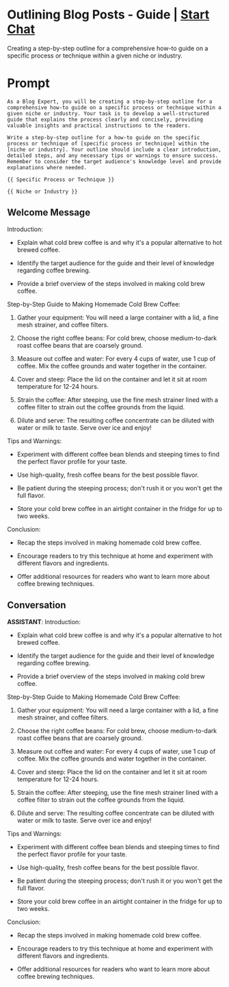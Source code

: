 

# Outlining Blog Posts - Guide | [Start Chat](https://gptcall.net/chat.html?data=%7B%22contact%22%3A%7B%22id%22%3A%22QGTJjiH_OBhHkNmAJ4MW3%22%2C%22flow%22%3Atrue%7D%7D)
 Creating a step-by-step outline for a comprehensive how-to guide on a specific process or technique within a given niche or industry.

# Prompt

```
As a Blog Expert, you will be creating a step-by-step outline for a comprehensive how-to guide on a specific process or technique within a given niche or industry. Your task is to develop a well-structured guide that explains the process clearly and concisely, providing valuable insights and practical instructions to the readers.

Write a step-by-step outline for a how-to guide on the specific process or technique of [specific process or technique] within the [niche or industry]. Your outline should include a clear introduction, detailed steps, and any necessary tips or warnings to ensure success. Remember to consider the target audience's knowledge level and provide explanations where needed.

{{ Specific Process or Technique }}

{{ Niche or Industry }}
```

## Welcome Message
Introduction:

- Explain what cold brew coffee is and why it's a popular alternative to hot brewed coffee.

- Identify the target audience for the guide and their level of knowledge regarding coffee brewing.

- Provide a brief overview of the steps involved in making cold brew coffee.



Step-by-Step Guide to Making Homemade Cold Brew Coffee:



1. Gather your equipment: You will need a large container with a lid, a fine mesh strainer, and coffee filters.



2. Choose the right coffee beans: For cold brew, choose medium-to-dark roast coffee beans that are coarsely ground.



3. Measure out coffee and water: For every 4 cups of water, use 1 cup of coffee. Mix the coffee grounds and water together in the container.



4. Cover and steep: Place the lid on the container and let it sit at room temperature for 12-24 hours.



5. Strain the coffee: After steeping, use the fine mesh strainer lined with a coffee filter to strain out the coffee grounds from the liquid.



6. Dilute and serve: The resulting coffee concentrate can be diluted with water or milk to taste. Serve over ice and enjoy!



Tips and Warnings:

- Experiment with different coffee bean blends and steeping times to find the perfect flavor profile for your taste.

- Use high-quality, fresh coffee beans for the best possible flavor.

- Be patient during the steeping process; don't rush it or you won't get the full flavor.

- Store your cold brew coffee in an airtight container in the fridge for up to two weeks.



Conclusion:

- Recap the steps involved in making homemade cold brew coffee.

- Encourage readers to try this technique at home and experiment with different flavors and ingredients.

- Offer additional resources for readers who want to learn more about coffee brewing techniques.

## Conversation

**ASSISTANT**: Introduction:

- Explain what cold brew coffee is and why it's a popular alternative to hot brewed coffee.

- Identify the target audience for the guide and their level of knowledge regarding coffee brewing.

- Provide a brief overview of the steps involved in making cold brew coffee.



Step-by-Step Guide to Making Homemade Cold Brew Coffee:



1. Gather your equipment: You will need a large container with a lid, a fine mesh strainer, and coffee filters.



2. Choose the right coffee beans: For cold brew, choose medium-to-dark roast coffee beans that are coarsely ground.



3. Measure out coffee and water: For every 4 cups of water, use 1 cup of coffee. Mix the coffee grounds and water together in the container.



4. Cover and steep: Place the lid on the container and let it sit at room temperature for 12-24 hours.



5. Strain the coffee: After steeping, use the fine mesh strainer lined with a coffee filter to strain out the coffee grounds from the liquid.



6. Dilute and serve: The resulting coffee concentrate can be diluted with water or milk to taste. Serve over ice and enjoy!



Tips and Warnings:

- Experiment with different coffee bean blends and steeping times to find the perfect flavor profile for your taste.

- Use high-quality, fresh coffee beans for the best possible flavor.

- Be patient during the steeping process; don't rush it or you won't get the full flavor.

- Store your cold brew coffee in an airtight container in the fridge for up to two weeks.



Conclusion:

- Recap the steps involved in making homemade cold brew coffee.

- Encourage readers to try this technique at home and experiment with different flavors and ingredients.

- Offer additional resources for readers who want to learn more about coffee brewing techniques.

